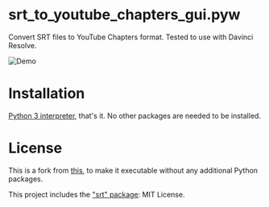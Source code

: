 # srt_to_youtube_chapters_gui.pyw
Convert SRT files to YouTube Chapters format. Tested to use with Davinci Resolve.

![Demo](demo.gif)

# Installation 
[Python 3 interpreter](https://www.python.org/downloads), that's it. No other packages are needed to be installed.

# License
This is a fork from [this](https://github.com/kiyoon/camera-tools), to make it executable without any additional Python packages.  

This project includes the ["srt" package](https://github.com/cdown/srt): MIT License.
